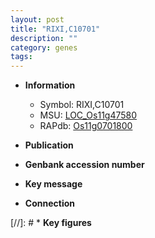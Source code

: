 ```yaml
---
layout: post
title: "RIXI,C10701"
description: ""
category: genes
tags: 
---
```


* **Information**  
    + Symbol: RIXI,C10701  
    + MSU: [LOC_Os11g47580](http://rice.uga.edu/cgi-bin/ORF_infopage.cgi?orf=LOC_Os11g47580)  
    + RAPdb: [Os11g0701800](http://rapdb.dna.affrc.go.jp/viewer/gbrowse_details/irgsp1?name=Os11g0701800)  

* **Publication**  

* **Genbank accession number**  

* **Key message**  

* **Connection**  

[//]: # * **Key figures**  


